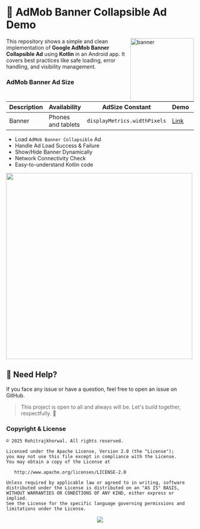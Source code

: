 # 📱 AdMob Banner Collapsible Ad Demo

<img align="right" alt="banner" width="170" src="https://developers.google.com/static/admob/images/format-banner.svg">

This repository shows a simple and clean implementation of **Google AdMob Banner Collapsible Ad** using **Kotlin** in an Android app. It covers best practices like safe loading, error handling, and visibility management.



### AdMob Banner Ad Size

| Description | Availability       | AdSize Constant              | Demo                             | Showcase                                    |
| ----------- | ------------------ | ---------------------------- | -------------------------------- | ------------------------------------------- |
| Banner      | Phones and tablets | `displayMetrics.widthPixels` | [Link](./banner-collapsible.apk) | [ Video](https://youtu.be/rjMCmzDar4o) |



- Load `AdMob Banner Collapsible` Ad
- Handle Ad Load Success & Failure
- Show/Hide Banner Dynamically
- Network Connectivity Check
- Easy-to-understand Kotlin code

<img src="https://developers.google.com/static/admob/images/collapsible-banner.png" width= "500"/>

## 📩 Need Help?

If you face any issue or have a question, feel free to open an issue on GitHub.

> This project is open to all and always will be. Let's build together, respectfully. 🙌


### Copyright & License
```
© 2025 Rohitrajkhorwal. All rights reserved.

Licensed under the Apache License, Version 2.0 (the "License");
you may not use this file except in compliance with the License.
You may obtain a copy of the License at

   http://www.apache.org/licenses/LICENSE-2.0

Unless required by applicable law or agreed to in writing, software
distributed under the License is distributed on an "AS IS" BASIS,
WITHOUT WARRANTIES OR CONDITIONS OF ANY KIND, either express or implied.
See the License for the specific language governing permissions and
limitations under the License.
```

<p align="center">
  <img src="https://capsule-render.vercel.app/api?type=waving&color=gradient&height=60&section=footer"/>
</p>